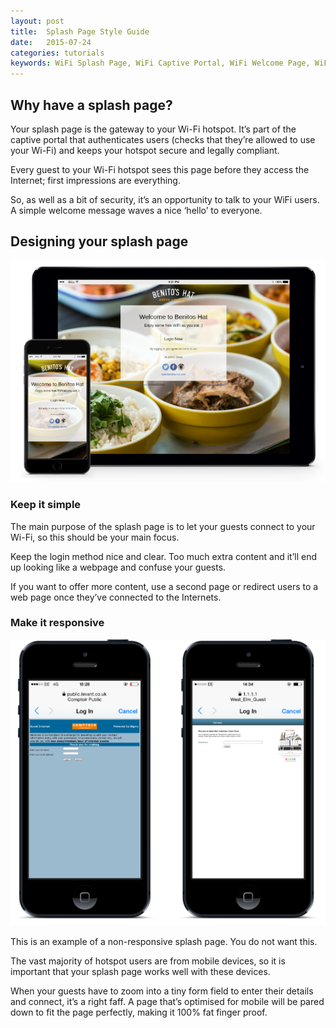 ```yaml
---
layout: post
title:  Splash Page Style Guide
date:   2015-07-24
categories: tutorials
keywords: WiFi Splash Page, WiFi Captive Portal, WiFi Welcome Page, WiFi Splash page html5, WiFi splash page example, wifi splash page template
---
```


<h2>Why have a splash page?</h2>

Your splash page is the gateway to your Wi-Fi hotspot. It’s part of the captive portal that authenticates users (checks that they’re allowed to use your Wi-Fi) and keeps your hotspot secure and legally compliant. 

Every guest to your Wi-Fi hotspot sees this page before they access the Internet; first impressions are everything. 

So, as well as a bit of security, it’s an opportunity to talk to your WiFi users. A simple welcome message waves a nice ‘hello’ to everyone.

<h2>Designing your splash page</h2>

<div class="text-center">
<img src="/images/community/tutorials/responsive-layout.png">
</div>

<h3>Keep it simple</h3> 

The main purpose of the splash page is to let your guests connect to your Wi-Fi, so this should be your main focus.

Keep the login method nice and clear. Too much extra content and it’ll end up looking like a webpage and confuse your guests.

If you want to offer more content, use a second page or redirect users to a web page once they’ve connected to the Internets.

<h3>Make it responsive</h3>

<div class="text-center">
<img src="/images/community/tutorials/bad-layout.png">
</div>

This is an example of a non-responsive splash page. You do not want this.

The vast majority of hotspot users are from mobile devices, so it is important that your splash page works well with these devices.

When your guests have to zoom into a tiny form field to enter their details and connect, it’s a right faff. A page that’s optimised for mobile will be pared down to fit the page perfectly, making it 100% fat finger proof.



